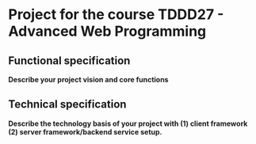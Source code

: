 # Project for the course TDDD27 - Advanced Web Programming

## Functional specification

**Describe your project vision and core functions**



## Technical specification

**Describe the technology basis of your project with (1) client framework (2) server framework/backend service setup.**
